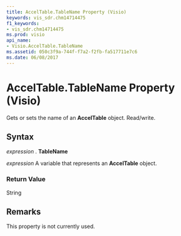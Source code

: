 ```yaml
---
title: AccelTable.TableName Property (Visio)
keywords: vis_sdr.chm14714475
f1_keywords:
- vis_sdr.chm14714475
ms.prod: visio
api_name:
- Visio.AccelTable.TableName
ms.assetid: 050c3f9a-744f-f7a2-f2fb-fa517711e7c6
ms.date: 06/08/2017
---
```



# AccelTable.TableName Property (Visio)

Gets or sets the name of an  **AccelTable** object. Read/write.


## Syntax

 _expression_ . **TableName**

 _expression_ A variable that represents an **AccelTable** object.


### Return Value

String


## Remarks

This property is not currently used.


